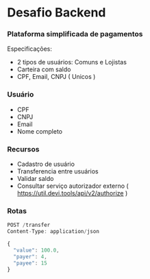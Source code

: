 # Desafio Backend

### Plataforma simplificada de pagamentos

Especificações:

- 2 tipos de usuários: Comuns e Lojistas
- Carteira com saldo
- CPF, Email, CNPJ ( Unicos )

### Usuário

- CPF
- CNPJ
- Email
- Nome completo

### Recursos

- Cadastro de usuário
- Transferencia entre usuários
- Validar saldo
- Consultar serviço autorizador externo ( https://util.devi.tools/api/v2/authorize )

### Rotas

```js
POST /transfer
Content-Type: application/json

{
  "value": 100.0,
  "payer": 4,
  "payee": 15
}
```

